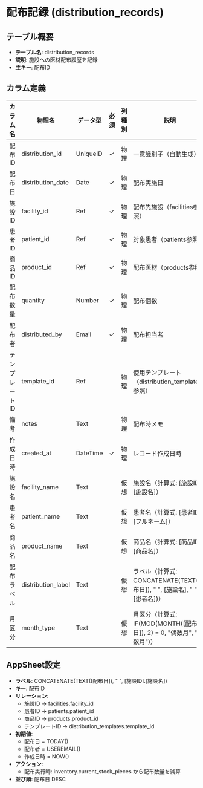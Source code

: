 # 配布記録 (distribution_records)

## テーブル概要
- **テーブル名**: distribution_records
- **説明**: 施設への医材配布履歴を記録
- **主キー**: 配布ID

## カラム定義

| カラム名 | 物理名 | データ型 | 必須 | 列種別 | 説明 |
|---------|--------|----------|------|--------|------|
| 配布ID | distribution_id | UniqueID | ✓ | 物理 | 一意識別子（自動生成） |
| 配布日 | distribution_date | Date | ✓ | 物理 | 配布実施日 |
| 施設ID | facility_id | Ref | ✓ | 物理 | 配布先施設（facilities参照） |
| 患者ID | patient_id | Ref | ✓ | 物理 | 対象患者（patients参照） |
| 商品ID | product_id | Ref | ✓ | 物理 | 配布医材（products参照） |
| 配布数量 | quantity | Number | ✓ | 物理 | 配布個数 |
| 配布者 | distributed_by | Email | ✓ | 物理 | 配布担当者 |
| テンプレートID | template_id | Ref | | 物理 | 使用テンプレート（distribution_templates参照） |
| 備考 | notes | Text | | 物理 | 配布時メモ |
| 作成日時 | created_at | DateTime | ✓ | 物理 | レコード作成日時 |
| 施設名 | facility_name | Text | | 仮想 | 施設名（計算式: [施設ID].[施設名]） |
| 患者名 | patient_name | Text | | 仮想 | 患者名（計算式: [患者ID].[フルネーム]） |
| 商品名 | product_name | Text | | 仮想 | 商品名（計算式: [商品ID].[商品名]） |
| 配布ラベル | distribution_label | Text | | 仮想 | ラベル（計算式: CONCATENATE(TEXT([配布日]), " ", [施設名], " ", [患者名])） |
| 月区分 | month_type | Text | | 仮想 | 月区分（計算式: IF(MOD(MONTH([配布日]), 2) = 0, "偶数月", "奇数月")） |

## AppSheet設定
- **ラベル**: CONCATENATE(TEXT([配布日]), " ", [施設ID].[施設名])
- **キー**: 配布ID
- **リレーション**:
  - 施設ID → facilities.facility_id
  - 患者ID → patients.patient_id
  - 商品ID → products.product_id
  - テンプレートID → distribution_templates.template_id
- **初期値**:
  - 配布日 = TODAY()
  - 配布者 = USEREMAIL()
  - 作成日時 = NOW()
- **アクション**:
  - 配布実行時: inventory.current_stock_pieces から配布数量を減算
- **並び順**: 配布日 DESC